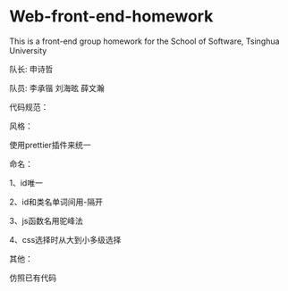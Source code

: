 # Web-front-end-homework
This is a front-end group homework for the School of Software, Tsinghua University

队长:
申诗哲

队员:
李承锴 刘海昡 薛文瀚

代码规范：

风格：

使用prettier插件来统一

命名：

1、id唯一

2、id和类名单词间用-隔开

3、js函数名用驼峰法

4、css选择时从大到小多级选择

其他：

仿照已有代码